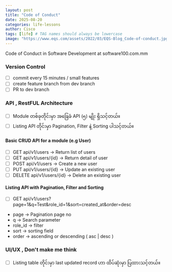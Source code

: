 ```yaml
---
layout: post
title: "Code of Conduct"
date: 2025-08-20
categories: life-lessons
author: Cisco
tags: [life] # TAG names should always be lowercase
image: "https://www.eqs.com/assets/2022/03/EQS-Blog_Code-of-conduct.jpg"
---
```


Code of Conduct in Software Development at software100.com.mm


### Version Control

- [ ] commit every 15 minutes / small features  
- [ ] create feature branch from dev branch
- [ ] PR to dev branch

### API , RestFUL Architecture

- [ ] Module တစ်ခုတိုင်းမှာ အခြေခံ API (၅) မျိုး ရှိသင့်တယ်။
- [ ] Listing API တိုင်းမှာ Pagination, Filter နဲ့ Sorting ပါသင့်တယ်။

#### Basic CRUD API for a module (e.g User)

- [ ] GET api/v1/users -> Return list of users
- [ ] GET api/v1/users/{id} -> Return detail of user
- [ ] POST api/v1/users -> Create a new user
- [ ] PUT api/v1/users/{id} -> Update an existing user
- [ ] DELETE api/v1/users/{id} -> Delete an existing user

#### Listing API with Pagination, Filter and Sorting

- [ ] GET api/v1/users?page=1&q=Test&role_id=1&sort=created_at&order=desc

- page -> Pagination page no
- q -> Search parameter
- role_id -> filter 
- sort -> sorting field
- order -> ascending or descending ( asc | desc )


### UI/UX , Don't make me think 

- [ ] Listing table တိုင်းမှာ last updated record ဟာ ထိပ်ဆုံးမှာ ပြထားသင့်တယ်။